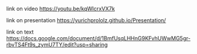 link on video https://youtu.be/kqWlcrxVX7k

link on presentation https://yurichprololz.github.io/Presentation/

link on text https://docs.google.com/document/d/1BmfUsqLHHnG9KFvhUWwMG5gr-rbvTS4Ft9s_zymU7TY/edit?usp=sharing